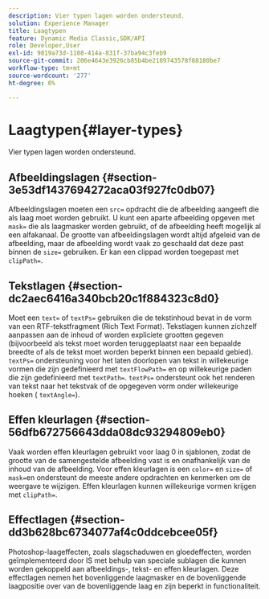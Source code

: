 ```yaml
---
description: Vier typen lagen worden ondersteund.
solution: Experience Manager
title: Laagtypen
feature: Dynamic Media Classic,SDK/API
role: Developer,User
exl-id: 9819a73d-1108-414a-831f-37ba94c3feb9
source-git-commit: 206e4643e3926cb85b4be2189743578f88180be7
workflow-type: tm+mt
source-wordcount: '277'
ht-degree: 0%

---
```


# Laagtypen{#layer-types}

Vier typen lagen worden ondersteund.

## Afbeeldingslagen {#section-3e53df1437694272aca03f927fc0db07}

Afbeeldingslagen moeten een `src=` opdracht die de afbeelding aangeeft die als laag moet worden gebruikt. U kunt een aparte afbeelding opgeven met `mask=` die als laagmasker worden gebruikt, of de afbeelding heeft mogelijk al een alfakanaal. De grootte van afbeeldingslagen wordt altijd afgeleid van de afbeelding, maar de afbeelding wordt vaak zo geschaald dat deze past binnen de `size=` gebruiken. Er kan een clippad worden toegepast met `clipPath=`.

## Tekstlagen {#section-dc2aec6416a340bcb20c1f884323c8d0}

Moet een `text=` of `textPs=` gebruiken die de tekstinhoud bevat in de vorm van een RTF-tekstfragment (Rich Text Format). Tekstlagen kunnen zichzelf aanpassen aan de inhoud of worden expliciete grootten gegeven (bijvoorbeeld als tekst moet worden teruggeplaatst naar een bepaalde breedte of als de tekst moet worden beperkt binnen een bepaald gebied). `textPs=` ondersteuning voor het laten doorlopen van tekst in willekeurige vormen die zijn gedefinieerd met `textFlowPath=` en op willekeurige paden die zijn gedefinieerd met `textPath=`. `textPs=` ondersteunt ook het renderen van tekst naar het tekstvak of de opgegeven vorm onder willekeurige hoeken ( `textAngle=`).

## Effen kleurlagen {#section-56dfb672756643dda08dc93294809eb0}

Vaak worden effen kleurlagen gebruikt voor laag 0 in sjablonen, zodat de grootte van de samengestelde afbeelding vast is en onafhankelijk van de inhoud van de afbeelding. Voor effen kleurlagen is een `color=` en `size=` of `mask=`en ondersteunt de meeste andere opdrachten en kenmerken om de weergave te wijzigen. Effen kleurlagen kunnen willekeurige vormen krijgen met `clipPath=`.

## Effectlagen {#section-dd3b628bc6734077af4c0ddcebcee05f}

Photoshop-laageffecten, zoals slagschaduwen en gloedeffecten, worden geïmplementeerd door IS met behulp van speciale sublagen die kunnen worden gekoppeld aan afbeeldings-, tekst- en effen kleurlagen. Deze effectlagen nemen het bovenliggende laagmasker en de bovenliggende laagpositie over van de bovenliggende laag en zijn beperkt in functionaliteit.
